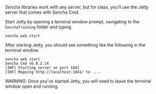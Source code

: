 Sencha libraries work with any server, but for class, you'll use the Jetty server that comes with Sencha Cmd.

Start Jetty by opening a terminal window prompt, navigating to the `SenchaTraining` folder and typing

    sencha web start 

After starting Jetty, you should see something like the following in the terminal window.

    sencha web start
    Sencha Cmd v6.0.2.14
    [INF] Starting server on port 1841
    [INF] Mapping http://localhost:1841/ to ....
    


WARNING: Once you've started Jetty, you will need to leave the terminal window open and running.

